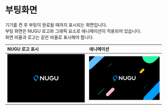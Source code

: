 # 부팅화면

기기를 켠 후 부팅이 완료될 때까지 표시되는 화면입니다.  
부팅 화면은 NUGU 로고와 그래픽 요소로 애니메이션이 적용되어 있습니다.  
화면 비율과 로고는 같은 비율로 표시해야 합니다.

| NUGU 로고 표시 | 애니메이션 |
| :--- | :--- |
| ![](/assets/images/booting-01.png) | ![](/assets/images/booting-02.png) |

